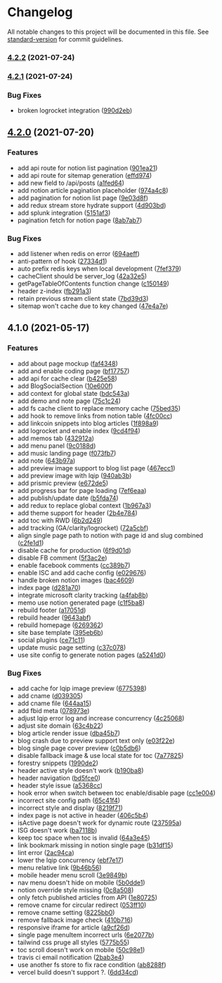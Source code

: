 # Changelog

All notable changes to this project will be documented in this file. See [standard-version](https://github.com/conventional-changelog/standard-version) for commit guidelines.

### [4.2.2](https://github.com/dazedbear/dazedbear.github.io/compare/v4.2.1...v4.2.2) (2021-07-24)

### [4.2.1](https://github.com/dazedbear/dazedbear.github.io/compare/v4.2.0...v4.2.1) (2021-07-24)

### Bug Fixes

- broken logrocket integration ([990d2eb](https://github.com/dazedbear/dazedbear.github.io/commit/990d2eb057c4b6956166df3083d9e9a04600f525))

## [4.2.0](https://github.com/dazedbear/dazedbear.github.io/compare/v4.1.0...v4.2.0) (2021-07-20)

### Features

- add api route for notion list pagination ([901ea21](https://github.com/dazedbear/dazedbear.github.io/commit/901ea218ca0454ef5280a1adb2935130fc299cdd))
- add api route for sitemap generation ([effd974](https://github.com/dazedbear/dazedbear.github.io/commit/effd9746957c7d286ba31f11c226e53b53f0f07d))
- add new field to /api/posts ([a1fed64](https://github.com/dazedbear/dazedbear.github.io/commit/a1fed649fae5452ef67f711b0e249997d199b50d))
- add notion article pagination placeholder ([974a4c8](https://github.com/dazedbear/dazedbear.github.io/commit/974a4c8aa1e9303f26e8684fe3fa556756822e2d))
- add pagination for notion list page ([9e03d8f](https://github.com/dazedbear/dazedbear.github.io/commit/9e03d8f58623507478f5e000e6dd68fe42ce171f))
- add redux stream store hydrate support ([4d903bd](https://github.com/dazedbear/dazedbear.github.io/commit/4d903bdef41d70fd44eddf41960c51d0cd0b5f09))
- add splunk integration ([5151af3](https://github.com/dazedbear/dazedbear.github.io/commit/5151af3c3b3103204f13c67307d16950e13f6784))
- pagination fetch for notion page ([8ab7ab7](https://github.com/dazedbear/dazedbear.github.io/commit/8ab7ab7bb18488ded2c96c22db6ba51bfd5b2b6a))

### Bug Fixes

- add listener when redis on error ([694aeff](https://github.com/dazedbear/dazedbear.github.io/commit/694aeff0e26b7c1b0b4f797fdc83da8fde2c0ca4))
- anti-pattern of hook ([27334d1](https://github.com/dazedbear/dazedbear.github.io/commit/27334d15a72d77bb21c4c8f8d318c3ee0eaa99c6))
- auto prefix redis keys when local development ([7fef379](https://github.com/dazedbear/dazedbear.github.io/commit/7fef379e6864e53a495453292a24a807aff4064c))
- cacheClient should be server_log ([42a32e5](https://github.com/dazedbear/dazedbear.github.io/commit/42a32e59060ccca1e6beb41cfcdb973bc4294734))
- getPageTableOfContents function change ([c150149](https://github.com/dazedbear/dazedbear.github.io/commit/c150149177d5246486f14af8928d1991e61de30a))
- header z-index ([fb291a3](https://github.com/dazedbear/dazedbear.github.io/commit/fb291a39914d65d11034c56ef54bd59e2cd44f8c))
- retain previous stream client state ([7bd39d3](https://github.com/dazedbear/dazedbear.github.io/commit/7bd39d38dee9c472a9d3979f74251f8cdaa42a64))
- sitemap won't cache due to key changed ([47e4a7e](https://github.com/dazedbear/dazedbear.github.io/commit/47e4a7e053f43a304af19c3cb8a5e429de11b734))

## 4.1.0 (2021-05-17)

### Features

- add about page mockup ([faf4348](https://github.com/dazedbear/dazedbear.github.io/commit/faf434843b9898f322d7f6447f1a6bc335911ea2))
- add and enable coding page ([bf17757](https://github.com/dazedbear/dazedbear.github.io/commit/bf17757aca95077069f31038abced7c287ca909e))
- add api for cache clear ([b425e58](https://github.com/dazedbear/dazedbear.github.io/commit/b425e58f51360a61daab79397fdd2d247cbcad86))
- add BlogSocialSection ([10e600f](https://github.com/dazedbear/dazedbear.github.io/commit/10e600f55e0f1692b6329f52cb168319b5c73d5d))
- add context for global state ([bdc543a](https://github.com/dazedbear/dazedbear.github.io/commit/bdc543a6a3851575d5b4aec0ab03568c5b647dd6))
- add demo and note page ([75c1c24](https://github.com/dazedbear/dazedbear.github.io/commit/75c1c24da059c0b084d382aeab63583f83019321))
- add fs cache client to replace memory cache ([75bed35](https://github.com/dazedbear/dazedbear.github.io/commit/75bed353ba5ec31a9ae5f697456ae8bd8a748745))
- add hook to remove links from notion table ([4fc00cc](https://github.com/dazedbear/dazedbear.github.io/commit/4fc00cc6ccde9d8d8727c2c516066c1579581f76))
- add linkcoin snippets into blog articles ([1f898a9](https://github.com/dazedbear/dazedbear.github.io/commit/1f898a9d08d23ca0ab0173a64a327960c05a7780))
- add logrocket and enable index ([9cd4f94](https://github.com/dazedbear/dazedbear.github.io/commit/9cd4f944caf4f461411cdae5d9a0f6482143a143))
- add memos tab ([432912a](https://github.com/dazedbear/dazedbear.github.io/commit/432912a95bdb86f4b9e3c51f25a974dd380a1d5b))
- add menu panel ([9c0188d](https://github.com/dazedbear/dazedbear.github.io/commit/9c0188d0c8f666795f1b58b7f005f37d004f3ed5))
- add music landing page ([f073fb7](https://github.com/dazedbear/dazedbear.github.io/commit/f073fb7e1d91ed4b683602ed0d98947b329b4539))
- add note ([643b97a](https://github.com/dazedbear/dazedbear.github.io/commit/643b97a006ae1a3c5080fb88904a2af67c893e66))
- add preview image support to blog list page ([467ecc1](https://github.com/dazedbear/dazedbear.github.io/commit/467ecc13d2d627ab18586c95509bfef60cc674c0))
- add preview image with lqip ([940ab3b](https://github.com/dazedbear/dazedbear.github.io/commit/940ab3bd077887760cf42ec42c96563e49bc4d6b))
- add prismic preview ([e672de5](https://github.com/dazedbear/dazedbear.github.io/commit/e672de5543ed2f3a93566bd8b071e6dbf11b2973))
- add progress bar for page loading ([7ef6eaa](https://github.com/dazedbear/dazedbear.github.io/commit/7ef6eaa45e9dc702f36deebf842059a5eeed837f))
- add publish/update date ([b5fda74](https://github.com/dazedbear/dazedbear.github.io/commit/b5fda74f68935e66e8496cc1bb74b5e2ea7d7568))
- add redux to replace global context ([1b967a3](https://github.com/dazedbear/dazedbear.github.io/commit/1b967a379d7d7ab66d60dad322a93572b8f842a9))
- add theme support for header ([2b4e784](https://github.com/dazedbear/dazedbear.github.io/commit/2b4e784556fb946fc9929f51ffe65b639ff551ab))
- add toc with RWD ([6b2d249](https://github.com/dazedbear/dazedbear.github.io/commit/6b2d249a29a09e154de2c04c6a7d276040667c94))
- add tracking (GA/clarity/logrocket) ([72a5cbf](https://github.com/dazedbear/dazedbear.github.io/commit/72a5cbf18dd64256f11fa8e2af9ff526af676ee2))
- align single page path to notion with page id and slug combined ([c2fe1d1](https://github.com/dazedbear/dazedbear.github.io/commit/c2fe1d1b1d9ab60a0a6a5b7b7e80e1fbeb72ab8b))
- disable cache for production ([6f9d01d](https://github.com/dazedbear/dazedbear.github.io/commit/6f9d01d4f125cfa5f1bd54075f63220d3d18d938))
- disable FB comment ([5f3ac2e](https://github.com/dazedbear/dazedbear.github.io/commit/5f3ac2ee62c58f8fbc2c57da6821199ba82dac0d))
- enable facebook comments ([cc389b7](https://github.com/dazedbear/dazedbear.github.io/commit/cc389b75dfdf18742db704a96eeede83060d4720))
- enable ISC and add cache config ([e029676](https://github.com/dazedbear/dazedbear.github.io/commit/e029676d1e4439f3fa5428e6411e354644415816))
- handle broken notion images ([bac4609](https://github.com/dazedbear/dazedbear.github.io/commit/bac46096c6013285121d3d6e749265a3ab2ccb8a))
- index page ([d281a70](https://github.com/dazedbear/dazedbear.github.io/commit/d281a707573cd0ca17a8eecc890df89dc5600b3d))
- integrate microsoft clarity tracking ([a4fab8b](https://github.com/dazedbear/dazedbear.github.io/commit/a4fab8b091409309c08d958402a6c0a43c5b15e0))
- memo use notion generated page ([c1f5ba8](https://github.com/dazedbear/dazedbear.github.io/commit/c1f5ba8bbdaa114f07b3a6f0cefeaec769ae5cce))
- rebuild footer ([a17051d](https://github.com/dazedbear/dazedbear.github.io/commit/a17051d07ccf643b0bb2f220b48ecd1081686400))
- rebuild header ([9643abf](https://github.com/dazedbear/dazedbear.github.io/commit/9643abfbb367f67ba3939786d1a3b5ab5f8e654a))
- rebuild homepage ([6269362](https://github.com/dazedbear/dazedbear.github.io/commit/6269362327560809204ae2eddaa2b4dff9325541))
- site base template ([395eb6b](https://github.com/dazedbear/dazedbear.github.io/commit/395eb6b50ccb84bc0d1d7641865e7314917866a5))
- social plugins ([ce71c11](https://github.com/dazedbear/dazedbear.github.io/commit/ce71c11c06d1737ac0fae07aa233fe1995908475))
- update music page setting ([c37c078](https://github.com/dazedbear/dazedbear.github.io/commit/c37c078320c586851925ea67cddde7d4c820076f))
- use site config to generate notion pages ([a5241d0](https://github.com/dazedbear/dazedbear.github.io/commit/a5241d0be83d22a9d35e2fae6808d90212b4afa7))

### Bug Fixes

- add cache for lqip image preview ([6775398](https://github.com/dazedbear/dazedbear.github.io/commit/6775398f68c6430edf12774c811f5166022200c2))
- add cname ([d039305](https://github.com/dazedbear/dazedbear.github.io/commit/d039305f571734fbd42615d59a45093f85b82371))
- add cname file ([644aa15](https://github.com/dazedbear/dazedbear.github.io/commit/644aa15453cb190cbaa293e3376605b95695c48d))
- add fbid meta ([078973e](https://github.com/dazedbear/dazedbear.github.io/commit/078973e4a4c09e99d2d6590cce529cb93661628c))
- adjust lqip error log and increase concurrency ([4c25068](https://github.com/dazedbear/dazedbear.github.io/commit/4c2506890bff99e641056a0d0232c31c39515e01))
- adjust site domain ([63c4b22](https://github.com/dazedbear/dazedbear.github.io/commit/63c4b22d72f4a76d8afb675e472309a95cf39f9f))
- blog article render issue ([dba45b7](https://github.com/dazedbear/dazedbear.github.io/commit/dba45b72dfcc3079d50d9a59fb2f70f6ace6e3b5))
- blog crash due to preview support text only ([e03f22e](https://github.com/dazedbear/dazedbear.github.io/commit/e03f22ed95c2d4120f6669815d36851c4d7808c1))
- blog single page cover preview ([c0b5db6](https://github.com/dazedbear/dazedbear.github.io/commit/c0b5db6688810b45209683a53862fd883a5688e4))
- disable fallback image & use local state for toc ([7a77825](https://github.com/dazedbear/dazedbear.github.io/commit/7a77825509b6d419dfa573ef1f162106fab1065f))
- forestry snippets ([1990de2](https://github.com/dazedbear/dazedbear.github.io/commit/1990de230d0c9cc4c8a7123564ee6ef487e11c18))
- header active style doesn't work ([b190ba8](https://github.com/dazedbear/dazedbear.github.io/commit/b190ba80d0fa4daab31652bd9b6208febfa301d3))
- header navigation ([bd5fce0](https://github.com/dazedbear/dazedbear.github.io/commit/bd5fce00efbb8d2d06641c9c146ca897e045a8c3))
- header style issue ([a5368cc](https://github.com/dazedbear/dazedbear.github.io/commit/a5368ccc7ce72d426d2f2093a62f3f87a2a520cf))
- hook error when switch between toc enable/disable page ([cc1e004](https://github.com/dazedbear/dazedbear.github.io/commit/cc1e00427e2b7b3d310afd851e5846c26f67fbeb))
- incorrect site config path ([65c41f4](https://github.com/dazedbear/dazedbear.github.io/commit/65c41f4eadde710f75c40398a8ae9c67986d03df))
- incorrect style and display ([8219f71](https://github.com/dazedbear/dazedbear.github.io/commit/8219f71582cb765fac78ec30803f98a9570acc46))
- index page is not active in header ([406c5b4](https://github.com/dazedbear/dazedbear.github.io/commit/406c5b4f160e09f1eb9935e1be9f9e94ccc9107c))
- isActive page doesn't work for dynamic route ([237595a](https://github.com/dazedbear/dazedbear.github.io/commit/237595a0ba037a913d819e363a59a881311d7fc2))
- ISG doesn't work ([ba7118b](https://github.com/dazedbear/dazedbear.github.io/commit/ba7118b09809f74569358dee533b96224666e675))
- keep toc space when toc is invalid ([64a3e45](https://github.com/dazedbear/dazedbear.github.io/commit/64a3e45810c0b70488ca24fc5245958fe6627f9e))
- link bookmark missing in notion single page ([b31df15](https://github.com/dazedbear/dazedbear.github.io/commit/b31df15ca52b267af42531cb1e041f9d54d353b4))
- lint error ([2ac94ca](https://github.com/dazedbear/dazedbear.github.io/commit/2ac94cadd1cdd0fc73602a4ade66eb1792ae5d9e))
- lower the lqip concurrency ([ebf7e17](https://github.com/dazedbear/dazedbear.github.io/commit/ebf7e179feef5ded7943aa1d04c2c4e42f0acffc))
- menu relative link ([9b46b56](https://github.com/dazedbear/dazedbear.github.io/commit/9b46b5612bf4628c0c365468750237b572d1f0f9))
- mobile header menu scroll ([3e9849b](https://github.com/dazedbear/dazedbear.github.io/commit/3e9849bc532f435b11c8d31c7110ed944f262c87))
- nav menu doesn't hide on mobile ([5b0dde1](https://github.com/dazedbear/dazedbear.github.io/commit/5b0dde109da20020f71e662f5ed7a96ff27c1993))
- notion override style missing ([0c8a508](https://github.com/dazedbear/dazedbear.github.io/commit/0c8a508bcc8e97969a9ecf076db448fab5c13b40))
- only fetch published articles from API ([1e80725](https://github.com/dazedbear/dazedbear.github.io/commit/1e8072550670c5d8e6807756b726a8aebdab6136))
- remove cname for circular redirect ([053ff10](https://github.com/dazedbear/dazedbear.github.io/commit/053ff104b45a57a88450403f5a3f03b58819f21a))
- remove cname setting ([8225bb0](https://github.com/dazedbear/dazedbear.github.io/commit/8225bb059c32891bed047ec071f209d30e5086ed))
- remove fallback image check ([410b716](https://github.com/dazedbear/dazedbear.github.io/commit/410b7161ab915f05ec5ab49431cffd038b7c8df1))
- responsive iframe for article ([a9cf26d](https://github.com/dazedbear/dazedbear.github.io/commit/a9cf26dcac6839487bd9afae852ff66860c76371))
- single page menuItem incorrect urls ([6e2077b](https://github.com/dazedbear/dazedbear.github.io/commit/6e2077baef79e1fae0dadaa4de120d7765146910))
- tailwind css pruge all styles ([5775b55](https://github.com/dazedbear/dazedbear.github.io/commit/5775b552c1afbdc274d1f03aef2bb2c548887c2b))
- toc scroll doesn't work on mobile ([50c98e1](https://github.com/dazedbear/dazedbear.github.io/commit/50c98e1e664df6c9096b95f1f9f65e5fdd784f37))
- travis ci email notification ([2bab3e4](https://github.com/dazedbear/dazedbear.github.io/commit/2bab3e4421337c29cf899a9f6543d930d31ee081))
- use another fs store to fix race condition ([ab8288f](https://github.com/dazedbear/dazedbear.github.io/commit/ab8288fe8fbd3e0f7d8a6f5691827284864dc6e6))
- vercel build doesn't support ?. ([6dd34cd](https://github.com/dazedbear/dazedbear.github.io/commit/6dd34cda54dc4a2d597134da21099e18c724f8ea))
